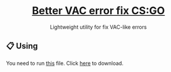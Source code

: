 <h1 align="center">
  <a href="https://github.com/w3bsme/vac-auth-fix-csgo">
    Better VAC error fix CS:GO
  </a>
</h1>

<p align="center">
  Lightweight utility for fix VAC-like errors
</p>

## 📋 Using

You need to run [this] file. Click [here] to download.

[this]: https://github.com/w3bsme/vac-auth-fix-csgo/raw/main/vac_auth_softfix.bat
[here]: https://github.com/w3bsme/vac-auth-fix-csgo/archive/main.zip
